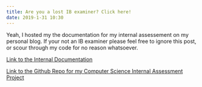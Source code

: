```yaml
---
title: Are you a lost IB examiner? Click here!
date: 2019-1-31 10:30
---
```


Yeah, I hosted my the documentation for my internal assessement on my personal blog. If your not an IB examiner please feel free to ignore this post, or scour through my code for no reason whatsoever.

[Link to the Internal Documentation](http://blueybloke.me/Computer-Science-IA/overview-summary.html)

[Link to the Github Repo for my Computer Science Internal Assessment Project](https://github.com/blueybloke/Computer-Science-IA)

